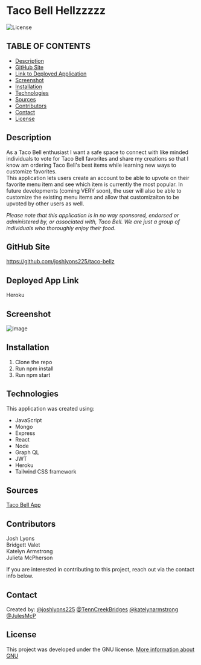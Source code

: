 # Taco Bell Hellzzzzz

![License](https://img.shields.io/badge/License-GNU-brightgreen)

## TABLE OF CONTENTS
* [Description](#DESCRIPTION)
* [GitHub Site](#GITHUB)
* [Link to Deployed Application](#LINK)
* [Screenshot](#SCREENSHOT)
* [Installation](#INSTALLATION)
* [Technologies](#TECHNOLOGIES)
* [Sources](#SOURCES)
* [Contributors](#CONTRIBUTORS)
* [Contact](#CONTACT)
* [License](#LICENSE)


## Description
As a Taco Bell enthusiast I want a safe space to connect with like minded individuals to vote for Taco Bell favorites and share my creations so that I know am ordering Taco Bell's best items while learning new ways to customize favorites.  
This application lets users create an account to be able to upvote on their favorite menu item and see which item is currently the most popular. In future developments (coming VERY soon), the user will also be able to customize the existing menu items and allow that customizaiton to be upvoted by other users as well. 

*Please note that this application is in no way sponsored, endorsed or administered by, or associated with, Taco Bell. We are just a group of individuals who thoroughly enjoy their food.*

## GitHub Site
https://github.com/joshlyons225/taco-bellz

## Deployed App Link
Heroku 

## Screenshot
![image](https://user-images.githubusercontent.com/95149604/169676919-803b78f3-135a-4243-a9ff-d2f92554086f.png)

## Installation
1) Clone the repo  
2) Run npm install  
3) Run npm start

## Technologies
This application was created using:  
* JavaScript  
* Mongo  
* Express  
* React  
* Node  
* Graph QL  
* JWT  
* Heroku  
* Tailwind CSS framework  

## Sources
[Taco Bell App](https://www.tacobell.com/mobile-app)

## Contributors
Josh Lyons  
Bridgett Valet  
Katelyn Armstrong  
Julieta McPherson  

If you are interested in contributing to this project, reach out via the contact info below.

## Contact
Created by:
 [@joshlyons225](https://github.com/joshlyons225) 
 [@TennCreekBridges](https://github.com/TennCreekBridges/)
 [@katelynarmstrong](https://github.com/katelynarmstrong)
 [@JulesMcP](https://github.com/JulesMcP)

## License
This project was developed under the GNU license.
[More information about GNU](https://opensource.org/licenses/GNU)
